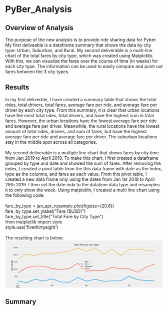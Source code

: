 # PyBer_Analysis

## Overview of Analysis
The purpose of the new analysis is to provide ride sharing data for Pyber.  My first deliveable is a dataframe summary that shows the data by city type: Urban, Suburban, and Rural.  My  second deliverable is a multi-line chart of the total fares by city type, which was created using Matplotlib.  With this, we can visualize the fares over the course of time (in weeks) for each city type. The information can be used to easily compare and point out fares between the 3 city types.

## Results

In my first deliverble, I have created a summary table that shows the total rides, total drivers, total fares, average fare per ride, and average fare per driver by each city type.  From this summary, it is clear that urban locations have the most total rides, total drivers, and have the highest sum in total fares.  However, the urban locations have the lowest average fare per ride and average fare per driver.  Meanwhile, the rural locations have the lowest amount of total rides, drivers, and sum of fares, but have the highest average fare per ride and average fare per driver.  The suburban locations stay in the middle spot across all categories.<br /> 
<br /> 
My second deliverable is a multiple line chart that shows fares by city time from Jan 2019 to April 2019.  To make this chart, I first created a dataframe grouped by type and date and showed the sum of fares.  After removing the index, I created a pivot table from the this data frame with date as the index, type as the columns, and fares as each value.  From this pivot table, I created a new data frame only using the dates from Jan 1st 2019 to April 29th 2019.  I then set the date indx to the datatime data type and resamples it to only show the week.  Using matplotlin, I created a multi line chart using the following code:<br /> 
<br /> 
fare_by_type = jan_apr_resample.plot(figsize=(20,6))<br /> 
fare_by_type.set_ylabel("Fare ($USD)")<br /> 
fare_by_type.set_title("Total Fare by City Type")<br /> 
from matplotlib import style<br /> 
style.use('fivethirtyeight')<br /> 
<br /> 
The resulting chart is below:
![fare_by_type_chall](Analysis/fare_by_type_chall.png)



## Summary